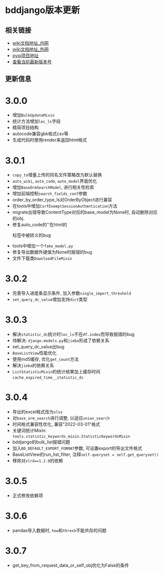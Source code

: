 # bddjango版本更新


## 相关链接

- [wiki文档地址_内网](https://www.bodexiong.vip/mkdocs/)
- [wiki文档地址_外网](https://wiki-bddjango.readthedocs.io/zh/)
- [pypi项目地址](https://pypi.org/project/bddjango/)
- [查看当前最新版本号](https://pypi.org/search/?q=bddjango)


## 更新信息

# 3.0.0
- 增加`BulkUpdateMixin`
- 统计方法增加`loc_ls`字段
- 精简项目结构
- autocode兼容gbk格式csv等
- 生成代码时使用render来返回html格式

# 3.0.1
- `copy_to`增量上传的同名文件策略改为默认替换
- `auto_wiki`, `auto_code`, `auto_model`界面优化
- 增加`BaseOrmSearchModel`, 进行相关性检索
- 增加前端控制`search_fields_conf`参数
- order_by_order_type_ls对OrderByObject进行兼容
- 在tools中增加`CsrfExemptSessionAuthentication`方法
- migrate出错导致ContentType对应的base_model为None时, 自动删除对应的obj.
- 修复auto_code的'<pk>'在html的<pre>标签中被转义的bug
- tools中增加一个`fake_model.py`
- 修复导出数据外键值为None时报错的bug
- 文件下载类`DownloadFileMixin`

# 3.0.2
- 完善导入进度条显示条件, 加入参数`single_import_threshold`
- `set_query_dc_value`增加支持`dict`类型

# 3.0.3
- 解决`statistic_dc`统计时`loc_ls`不在`df.index`而导致报错的bug
- 待解决: `django.models.py`和`jieba`形成了依赖关系
- set_query_dc_value出bug
- `BaseListView`性能优化
- 使用md5缓存, 优化`get_count`方法
- 解决`jieba`的依赖关系
- `ListStatisticMixin`的统计结果加上缓存时间`cache_expired_time__statistic_dc`

# 3.0.4
- 导出的excel格式改为`xlsx`
- 对`base_orm_search`进行调整, 以适应`union_search`
- 时间格式兼容性优化, 兼容"2022-03-01"格式
- 关键词统计Mixin: `tools.statistic_keywords_mixin.StatisticKeywordsMixin`
- bddjango的bulk_list报错问题
- 加入`BD_DEFAULT_EXPORT_FORMAT`参数, 可设置export的导出文件格式
- BaseListView的run_list_filter, 注释`self.queryset = self.get_queryset()`
- 移除对`xlrd==1.2.0`的依赖

# 3.0.5
- 正式修改依赖项

# 3.0.6
- pandas导入数据时, `how`和`thresh`不能共存的问题

# 3.0.7
- get_key_from_request_data_or_self_obj优化为False的条件


